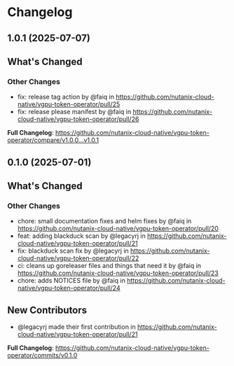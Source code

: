 # Changelog

## 1.0.1 (2025-07-07)

<!-- Release notes generated using configuration in .github/release.yaml at main -->

## What's Changed
### Other Changes
* fix: release tag action by @faiq in https://github.com/nutanix-cloud-native/vgpu-token-operator/pull/25
* fix: release please manifest by @faiq in https://github.com/nutanix-cloud-native/vgpu-token-operator/pull/26


**Full Changelog**: https://github.com/nutanix-cloud-native/vgpu-token-operator/compare/v1.0.0...v1.0.1

## 0.1.0 (2025-07-01)

<!-- Release notes generated using configuration in .github/release.yaml at main -->

## What's Changed
### Other Changes
* chore: small documentation fixes and helm fixes by @faiq in https://github.com/nutanix-cloud-native/vgpu-token-operator/pull/20
* feat: adding blackduck scan by @legacyrj in https://github.com/nutanix-cloud-native/vgpu-token-operator/pull/21
* fix: blackduck scan fix by @legacyrj in https://github.com/nutanix-cloud-native/vgpu-token-operator/pull/22
* ci: cleans up goreleaser files and things that need it by @faiq in https://github.com/nutanix-cloud-native/vgpu-token-operator/pull/23
* chore: adds NOTICES file by @faiq in https://github.com/nutanix-cloud-native/vgpu-token-operator/pull/24

## New Contributors
* @legacyrj made their first contribution in https://github.com/nutanix-cloud-native/vgpu-token-operator/pull/21

**Full Changelog**: https://github.com/nutanix-cloud-native/vgpu-token-operator/commits/v0.1.0

